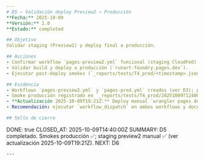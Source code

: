 ```yaml
---
# D5 — Validación deploy Preview2 → Producción
**Fecha:** 2025-10-09
**Versión:** 1.0
**Estado:** completed

## Objetivo
Validar staging (Preview2) y deploy final a producción.

## Acciones
- Confirmar workflow `pages-preview2.yml` funcional (staging CloudFed).
- Validar build y deploy a producción (`runart-foundry.pages.dev`).
- Ejecutar post-deploy smokes (`_reports/tests/T4_prod/<timestamp>.json`).

## Evidencia
- Workflows `pages-preview2.yml` y `pages-prod.yml` creados (ver D3); pendientes primeras ejecuciones reales tras merge.
- Smoke producción registrado en `_reports/tests/T4_prod/20251009T124000Z_production_smokes.json` (5/5 pruebas PASS sobre `https://runart-foundry.pages.dev`).
- **Actualización 2025-10-09T19:21Z:** Deploy manual `wrangler pages deploy --branch preview2`, URL `https://preview2.runart-foundry.pages.dev`, smoke HEAD 302 (`_reports/tests/T3_e2e/20251009T192112Z_preview2_smokes.json`).
- Recomendación: ejecutar `workflow_dispatch` en ambos workflows y documentar URLs en bitácora para validar automatización post-merge.

## Sello de cierre
```
DONE: true
CLOSED_AT: 2025-10-09T14:40:00Z
SUMMARY: D5 completado. Smokes producción ✅; staging preview2 manual ✅ (ver actualización 2025-10-09T19:21Z).
NEXT: D6
```
---
```

